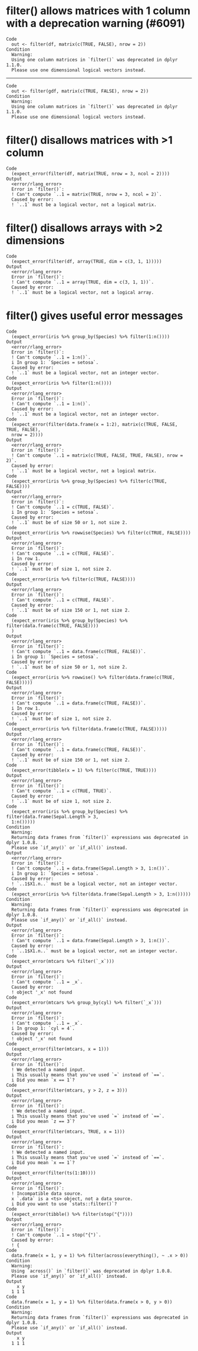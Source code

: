 # filter() allows matrices with 1 column with a deprecation warning (#6091)

    Code
      out <- filter(df, matrix(c(TRUE, FALSE), nrow = 2))
    Condition
      Warning:
      Using one column matrices in `filter()` was deprecated in dplyr 1.1.0.
      Please use one dimensional logical vectors instead.

---

    Code
      out <- filter(gdf, matrix(c(TRUE, FALSE), nrow = 2))
    Condition
      Warning:
      Using one column matrices in `filter()` was deprecated in dplyr 1.1.0.
      Please use one dimensional logical vectors instead.

# filter() disallows matrices with >1 column

    Code
      (expect_error(filter(df, matrix(TRUE, nrow = 3, ncol = 2))))
    Output
      <error/rlang_error>
      Error in `filter()`:
      ! Can't compute `..1 = matrix(TRUE, nrow = 3, ncol = 2)`.
      Caused by error:
      ! `..1` must be a logical vector, not a logical matrix.

# filter() disallows arrays with >2 dimensions

    Code
      (expect_error(filter(df, array(TRUE, dim = c(3, 1, 1)))))
    Output
      <error/rlang_error>
      Error in `filter()`:
      ! Can't compute `..1 = array(TRUE, dim = c(3, 1, 1))`.
      Caused by error:
      ! `..1` must be a logical vector, not a logical array.

# filter() gives useful error messages

    Code
      (expect_error(iris %>% group_by(Species) %>% filter(1:n())))
    Output
      <error/rlang_error>
      Error in `filter()`:
      ! Can't compute `..1 = 1:n()`.
      i In group 1: `Species = setosa`.
      Caused by error:
      ! `..1` must be a logical vector, not an integer vector.
    Code
      (expect_error(iris %>% filter(1:n())))
    Output
      <error/rlang_error>
      Error in `filter()`:
      ! Can't compute `..1 = 1:n()`.
      Caused by error:
      ! `..1` must be a logical vector, not an integer vector.
    Code
      (expect_error(filter(data.frame(x = 1:2), matrix(c(TRUE, FALSE, TRUE, FALSE),
      nrow = 2))))
    Output
      <error/rlang_error>
      Error in `filter()`:
      ! Can't compute `..1 = matrix(c(TRUE, FALSE, TRUE, FALSE), nrow = 2)`.
      Caused by error:
      ! `..1` must be a logical vector, not a logical matrix.
    Code
      (expect_error(iris %>% group_by(Species) %>% filter(c(TRUE, FALSE))))
    Output
      <error/rlang_error>
      Error in `filter()`:
      ! Can't compute `..1 = c(TRUE, FALSE)`.
      i In group 1: `Species = setosa`.
      Caused by error:
      ! `..1` must be of size 50 or 1, not size 2.
    Code
      (expect_error(iris %>% rowwise(Species) %>% filter(c(TRUE, FALSE))))
    Output
      <error/rlang_error>
      Error in `filter()`:
      ! Can't compute `..1 = c(TRUE, FALSE)`.
      i In row 1.
      Caused by error:
      ! `..1` must be of size 1, not size 2.
    Code
      (expect_error(iris %>% filter(c(TRUE, FALSE))))
    Output
      <error/rlang_error>
      Error in `filter()`:
      ! Can't compute `..1 = c(TRUE, FALSE)`.
      Caused by error:
      ! `..1` must be of size 150 or 1, not size 2.
    Code
      (expect_error(iris %>% group_by(Species) %>% filter(data.frame(c(TRUE, FALSE))))
      )
    Output
      <error/rlang_error>
      Error in `filter()`:
      ! Can't compute `..1 = data.frame(c(TRUE, FALSE))`.
      i In group 1: `Species = setosa`.
      Caused by error:
      ! `..1` must be of size 50 or 1, not size 2.
    Code
      (expect_error(iris %>% rowwise() %>% filter(data.frame(c(TRUE, FALSE)))))
    Output
      <error/rlang_error>
      Error in `filter()`:
      ! Can't compute `..1 = data.frame(c(TRUE, FALSE))`.
      i In row 1.
      Caused by error:
      ! `..1` must be of size 1, not size 2.
    Code
      (expect_error(iris %>% filter(data.frame(c(TRUE, FALSE)))))
    Output
      <error/rlang_error>
      Error in `filter()`:
      ! Can't compute `..1 = data.frame(c(TRUE, FALSE))`.
      Caused by error:
      ! `..1` must be of size 150 or 1, not size 2.
    Code
      (expect_error(tibble(x = 1) %>% filter(c(TRUE, TRUE))))
    Output
      <error/rlang_error>
      Error in `filter()`:
      ! Can't compute `..1 = c(TRUE, TRUE)`.
      Caused by error:
      ! `..1` must be of size 1, not size 2.
    Code
      (expect_error(iris %>% group_by(Species) %>% filter(data.frame(Sepal.Length > 3,
      1:n()))))
    Condition
      Warning:
      Returning data frames from `filter()` expressions was deprecated in dplyr 1.0.8.
      Please use `if_any()` or `if_all()` instead.
    Output
      <error/rlang_error>
      Error in `filter()`:
      ! Can't compute `..1 = data.frame(Sepal.Length > 3, 1:n())`.
      i In group 1: `Species = setosa`.
      Caused by error:
      ! `..1$X1.n..` must be a logical vector, not an integer vector.
    Code
      (expect_error(iris %>% filter(data.frame(Sepal.Length > 3, 1:n()))))
    Condition
      Warning:
      Returning data frames from `filter()` expressions was deprecated in dplyr 1.0.8.
      Please use `if_any()` or `if_all()` instead.
    Output
      <error/rlang_error>
      Error in `filter()`:
      ! Can't compute `..1 = data.frame(Sepal.Length > 3, 1:n())`.
      Caused by error:
      ! `..1$X1.n..` must be a logical vector, not an integer vector.
    Code
      (expect_error(mtcars %>% filter(`_x`)))
    Output
      <error/rlang_error>
      Error in `filter()`:
      ! Can't compute `..1 = _x`.
      Caused by error:
      ! object '_x' not found
    Code
      (expect_error(mtcars %>% group_by(cyl) %>% filter(`_x`)))
    Output
      <error/rlang_error>
      Error in `filter()`:
      ! Can't compute `..1 = _x`.
      i In group 1: `cyl = 4`.
      Caused by error:
      ! object '_x' not found
    Code
      (expect_error(filter(mtcars, x = 1)))
    Output
      <error/rlang_error>
      Error in `filter()`:
      ! We detected a named input.
      i This usually means that you've used `=` instead of `==`.
      i Did you mean `x == 1`?
    Code
      (expect_error(filter(mtcars, y > 2, z = 3)))
    Output
      <error/rlang_error>
      Error in `filter()`:
      ! We detected a named input.
      i This usually means that you've used `=` instead of `==`.
      i Did you mean `z == 3`?
    Code
      (expect_error(filter(mtcars, TRUE, x = 1)))
    Output
      <error/rlang_error>
      Error in `filter()`:
      ! We detected a named input.
      i This usually means that you've used `=` instead of `==`.
      i Did you mean `x == 1`?
    Code
      (expect_error(filter(ts(1:10))))
    Output
      <error/rlang_error>
      Error in `filter()`:
      ! Incompatible data source.
      x `.data` is a <ts> object, not a data source.
      i Did you want to use `stats::filter()`?
    Code
      (expect_error(tibble() %>% filter(stop("{"))))
    Output
      <error/rlang_error>
      Error in `filter()`:
      ! Can't compute `..1 = stop("{")`.
      Caused by error:
      ! {
    Code
      data.frame(x = 1, y = 1) %>% filter(across(everything(), ~ .x > 0))
    Condition
      Warning:
      Using `across()` in `filter()` was deprecated in dplyr 1.0.8.
      Please use `if_any()` or `if_all()` instead.
    Output
        x y
      1 1 1
    Code
      data.frame(x = 1, y = 1) %>% filter(data.frame(x > 0, y > 0))
    Condition
      Warning:
      Returning data frames from `filter()` expressions was deprecated in dplyr 1.0.8.
      Please use `if_any()` or `if_all()` instead.
    Output
        x y
      1 1 1

